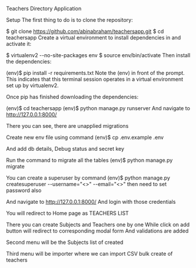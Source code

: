 Teachers Directory Application

Setup
The first thing to do is to clone the repository:

$ git clone https://github.com/abinabraham/teachersapp.git
$ cd teachersapp
Create a virtual environment to install dependencies in and activate it:

$ virtualenv2 --no-site-packages env
$ source env/bin/activate
Then install the dependencies:

(env)$ pip install -r requirements.txt
Note the (env) in front of the prompt. This indicates that this terminal session operates in a virtual environment set up by virtualenv2.

Once pip has finished downloading the dependencies:

(env)$ cd teachersapp
(env)$ python manage.py runserver
And navigate to http://127.0.0.1:8000/

There you can see, there are unapplied migrations

Create new env file using command
(env)$ cp .env.example .env

And add db details, Debug status and secret key

Run the command to migrate all the tables
(env)$ python manage.py migrate

You can create a superuser by command
(env)$ python manage.py createsuperuser --username="<>" --email="<>"
then need to set password also

And navigate to http://127.0.0.1:8000/
And login with those credentials

You will redirect to Home page as TEACHERS LIST

There you can create Subjects and Teachers one by one
While click on add button will redirect to corresponding modal form
And validations are added

Second menu will be the Subjects list of created

Third menu will be importer
where we can import CSV bulk create of teachers

